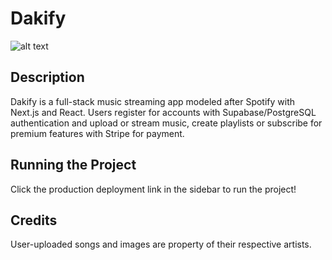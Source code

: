 # Dakify  
  
![alt text](https://github.com/dakotalrubin/prog5/blob/main/images/screenshot.png?raw=true)
  
## Description  
Dakify is a full-stack music streaming app modeled after Spotify with Next.js and React. Users register for accounts with Supabase/PostgreSQL authentication and upload or stream music, create playlists or subscribe for premium features with Stripe for payment.  
  
## Running the Project  
Click the production deployment link in the sidebar to run the project!  
  
## Credits  
User-uploaded songs and images are property of their respective artists.